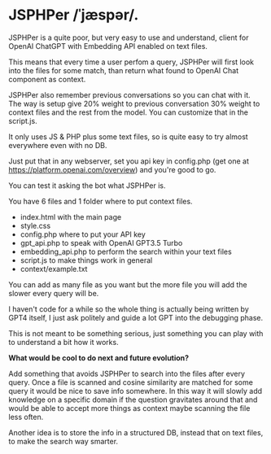 # JSPHPer /ˈjæspər/.
JSPHPer is a quite poor, but very easy to use and understand, client for OpenAI ChatGPT with Embedding API enabled on text files. 

This means that every time a user perfom a query, JSPHPer will first look into the files for some match, than return what found to OpenAI Chat component as context.

JSPHPer also remember previous conversations so you can chat with it. 
The way is setup give 20% weight to previous conversation 30% weight to context files and the rest from the model. You can customize that in the script.js.

It only uses JS &amp; PHP plus some text files, so is quite easy to try almost everywhere even with no DB.

Just put that in any webserver, set you api key in config.php (get one at https://platform.openai.com/overview) and you're good to go.

You can test it asking the bot what JSPHPer is.

You have 6 files and 1 folder where to put context files.

- index.html with the main page
- style.css 
- config.php where to put your API key
- gpt_api.php to speak with OpenAI GPT3.5 Turbo
- embedding_api.php to perform the search within your text files
- script.js to make things work in general
- context/example.txt

You can add as many file as you want but the more file you will add the slower every query will be.

I haven't code for a while so the whole thing is actually being written by GPT4 itself, I just ask politely and guide a lot GPT into the debugging phase.

This is not meant to be something serious, just something you can play with to understand a bit how it works.

**What would be cool to do next and future evolution?**

Add something that avoids JSPHPer to search into the files after every query. Once a file is scanned and cosine similarity are matched for some query it would be nice to save info somewhere. In this way it will slowly add knowledge on a specific domain if the question gravitates around that and would be able to accept more things as context maybe scanning the file less often.

Another idea is to store the info in a structured DB, instead that on text files, to make the search way smarter.

